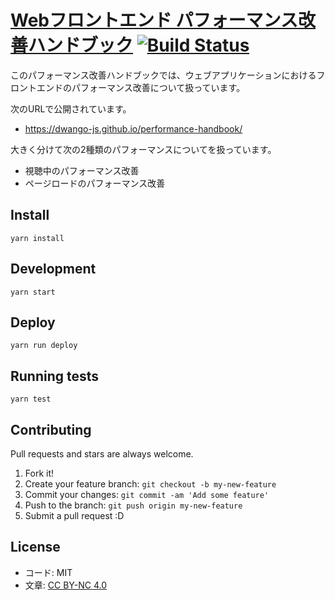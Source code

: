 # [Webフロントエンド パフォーマンス改善ハンドブック](https://dwango-js.github.io/performance-handbook/) [![Build Status](https://travis-ci.org/dwango-js/performance-handbook.svg?branch=master)](https://travis-ci.org/dwango-js/performance-handbook)
  
このパフォーマンス改善ハンドブックでは、ウェブアプリケーションにおけるフロントエンドのパフォーマンス改善について扱っています。

次のURLで公開されています。

- <https://dwango-js.github.io/performance-handbook/>

大きく分けて次の2種類のパフォーマンスについてを扱っています。

- 視聴中のパフォーマンス改善
- ページロードのパフォーマンス改善

## Install

    yarn install

## Development

    yarn start

## Deploy

    yarn run deploy

## Running tests

    yarn test

## Contributing

Pull requests and stars are always welcome.

1. Fork it!
2. Create your feature branch: `git checkout -b my-new-feature`
3. Commit your changes: `git commit -am 'Add some feature'`
4. Push to the branch: `git push origin my-new-feature`
5. Submit a pull request :D

## License

- コード: MIT
- 文章: [CC BY-NC 4.0](https://creativecommons.org/licenses/by-nc/4.0/deed.ja)

